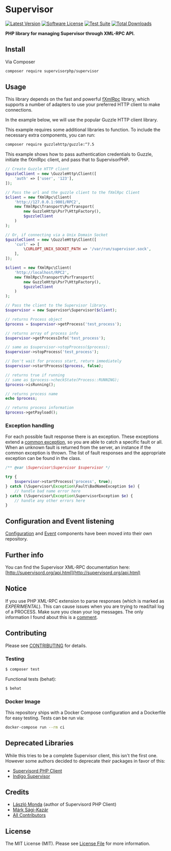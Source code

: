 # Supervisor

[![Latest Version](https://img.shields.io/github/release/supervisorphp/supervisor.svg?style=flat-square)](https://github.com/supervisorphp/supervisor/releases)
[![Software License](https://img.shields.io/badge/license-MIT-brightgreen.svg?style=flat-square)](LICENSE)
[![Test Suite](https://github.com/supervisorphp/supervisor/workflows/Test%20Suite/badge.svg?event=push)](https://github.com/supervisorphp/supervisor/actions)
[![Total Downloads](https://img.shields.io/packagist/dt/supervisorphp/supervisor.svg?style=flat-square)](https://packagist.org/packages/supervisorphp/supervisor)

**PHP library for managing Supervisor through XML-RPC API.**

## Install

Via Composer

```bash
composer require supervisorphp/supervisor
```

## Usage

This library depends on the fast and powerful [fXmlRpc](https://github.com/lstrojny/fxmlrpc) library, which supports a number of adapters to use your preferred HTTP client to make connections.

In the example below, we will use the popular Guzzle HTTP client library.

This example requires some additional libraries to function. To include the necessary extra components, you can run:

```bash
composer require guzzlehttp/guzzle:^7.5
```

This example shows how to pass authentication credentials to Guzzle, initiate the fXmlRpc client, and pass that to SupervisorPHP.

```php
// Create Guzzle HTTP client
$guzzleClient = new \GuzzleHttp\Client([
    'auth' => ['user', '123'],
]);

// Pass the url and the guzzle client to the fXmlRpc Client
$client = new fXmlRpc\Client(
    'http://127.0.0.1:9001/RPC2',
    new fXmlRpc\Transport\PsrTransport(
        new GuzzleHttp\Psr7\HttpFactory(),
        $guzzleClient
    )
);

// Or, if connecting via a Unix Domain Socket
$guzzleClient = new \GuzzleHttp\Client([
    'curl' => [
        \CURLOPT_UNIX_SOCKET_PATH => '/var/run/supervisor.sock',
    ],
]);

$client = new fXmlRpc\Client(
    'http://localhost/RPC2',
    new fXmlRpc\Transport\PsrTransport(
        new GuzzleHttp\Psr7\HttpFactory(),
        $guzzleClient
    )
);

// Pass the client to the Supervisor library.
$supervisor = new Supervisor\Supervisor($client);

// returns Process object
$process = $supervisor->getProcess('test_process');

// returns array of process info
$supervisor->getProcessInfo('test_process');

// same as $supervisor->stopProcess($process);
$supervisor->stopProcess('test_process');

// Don't wait for process start, return immediately
$supervisor->startProcess($process, false);

// returns true if running
// same as $process->checkState(Process::RUNNING);
$process->isRunning();

// returns process name
echo $process;

// returns process information
$process->getPayload();
```

### Exception handling

For each possible fault response there is an exception. These exceptions extend a [common exception](src/Exception/Fault.php), so you are able to catch a specific fault or all. When an unknown fault is returned from the server, an instance if the common exception is thrown. The list of fault responses and the appropriate exception can be found in the class.

```php
/** @var \Supervisor\Supervisor $supervisor */

try {
	$supervisor->startProcess('process', true);
} catch (\Supervisor\Exception\Fault\BadNameException $e) {
	// handle bad name error here
} catch (\Supervisor\Exception\SupervisorException $e) {
	// handle any other errors here
}
```

## Configuration and Event listening

[Configuration](https://github.com/supervisorphp/configuration) and [Event](https://github.com/supervisorphp/event) components have been moved into their own repository.

## Further info

You can find the Supervisor XML-RPC documentation here:
[http://supervisord.org/api.html](http://supervisord.org/api.html)

## Notice

If you use PHP XML-RPC extension to parse responses (which is marked as *EXPERIMENTAL*). This can cause issues when you are trying to read/tail log of a PROCESS. Make sure you clean your log messages. The only information I found about this is a [comment](http://www.php.net/function.xmlrpc-decode#44213).

## Contributing

Please see [CONTRIBUTING](CONTRIBUTING.md) for details.

### Testing

```bash
$ composer test
```

Functional tests (behat):

```bash
$ behat
```

### Docker Image

This repository ships with a Docker Compose configuration and a Dockerfile for easy testing. Tests can be run via:

```bash
docker-compose run --rm ci
```

## Deprecated Libraries

While this tries to be a complete Supervisor client, this isn't the first one. However some authors decided to deprecate their packages in favor of this:

- [Supervisord PHP Client](https://github.com/mondalaci/supervisord-php-client)
- [Indigo Supervisor](https://github.com/indigophp/supervisor)

## Credits

- [László Monda](https://github.com/mondalaci) (author of Supervisord PHP Client)
- [Márk Sági-Kazár](https://github.com/sagikazarmark)
- [All Contributors](https://github.com/supervisorphp/supervisor/contributors)

## License

The MIT License (MIT). Please see [License File](LICENSE) for more information.
